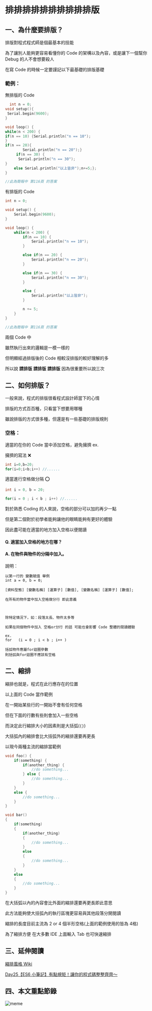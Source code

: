 # 排排排排排排排排排排版
## 一、為什麼要排版？
排版對程式程式師是個最基本的技能

為了讓別人能夠更容易看懂你的 Code 的架構以及內容，或是讓下一個幫你 Debug 的人不會想要殺人

在寫 Code 的時候一定要謹記以下最基礎的排版基礎

### 範例：
無排版的 Code
```C++
  int n = 0;
void setup(){
 Serial.begin(9600);
}

void loop() {
while(n < 200) {
if(n == 10) {Serial.println("n == 10");
}
if(n == 20){
        Serial.println("n == 20");}
     if(n == 30) {
      Serial.println("n == 30");
}
    else Serial.println("以上皆非");n+=5;};
}

//此為簡報中 第116頁 的答案
```

有排版的 Code
```C++
int n = 0;

void setup() {
    Serial.begin(9600);
}

void loop() {
    while(n < 200) {
        if(n == 10) {
            Serial.println("n == 10");
        }

        else if(n == 20) {
            Serial.println("n == 20");
        } 

        else if(n == 30) {
            Serial.println("n == 30");
        }

        else {
            Serial.println("以上皆非");
        }

        n += 5;
    }
}

//此為簡報中 第116頁 的答案
```

兩個 Code 中

雖然執行出來的邏輯是一模一樣的

但明顯經過排版後的 Code 相較沒排版的較好理解的多

所以說 **請排版** **請排版** **請排版** 因為很重要所以說三次

## 二、如何排版？
一般來說，程式的排版很看程式設計師當下的心情

排版的方式百百種，只看當下想要用哪種

雖說排版的方式很多種，但還是有一些基礎的排版規則

### 空格：
適當的在你的 Code 當中添加空格，避免擁擠
ex.

擁擠的寫法 ❌
```C++
int i=0,b=20;
for(i=0;i<b;i++) //......
```

適當進行空格做分隔 ⭕
```C++
int i = 0, b = 20;

for(i = 0 ; i < b ; i++) //......
```

對於熟悉 Coding 的人來說，空格的部分可以加的再少一點

但是第二個對於初學者能夠讓他的眼睛能夠有更好的體驗

因此盡可能在適當的地方加入空格以便閱讀

#### Q. 適當加入空格的地方在哪？
#### A. 在物件與物件的分隔中加入。

說明：
```
以第一行的 變數賦值 舉例
int a = 0, b = 0;

[資料型態] [變數名稱] [運算子] [數值], [變數名稱] [運算子] [數值];

在所有的物件當中加入空格做分行 即此意義



除特定情況下，如：段落太長、物件太多等

如果在同個物件中加入 空格or分行 的話 可能也會影響 Code 整體的閱讀體驗

ex.
for   (i = 0 ; i < b ; i++ )

括弧物件應屬for迴圈參數
則括弧與for迴圈不應該有空格
```

## 二、縮排
縮排也就是，程式在此行應存在的位置

以上面的 Code 當作範例

在一開始某些行的一開始不會有任何空格

但在下面的行數有些則會加入一些空格

而決定此行縮排大小的因素則是大括弧(`{}`)

大括弧內的縮排會比大括弧外的縮排還要再更長

以現今兩種主流的縮排當範例

```C++
void foo() {
    if(something) {
        if(another_thing) {
            //do something...
        } else {
            //do something...
        }
    }
    else {
        //do something...
    }
}

void bar() 
{
    if(something)
    {
        if(another_thing)
        {
            //do something...
        }
        else
        {
            //do something...
        }
    }
    else
    {
        //do something...
    }
}
```

在大括弧以內的內容會比外面的縮排還要再更長即此意思

此方法能夠使大括弧內的執行區塊更容易與其他段落分開閱讀

縮排的長度目前主流為 2 or 4 個半形空格(上面的範例使用的皆為 4格)

為了縮排方便 在大多數 IDE 上面輸入 Tab 也可快速縮排

## 三、延伸閱讀

[縮排風格 Wiki](https://zh.wikipedia.org/zh-tw/%E7%BC%A9%E8%BF%9B%E9%A3%8E%E6%A0%BC)

[Day25【ES6 小筆記】有點規矩！讓你的程式碼整整齊齊～](https://ithelp.ithome.com.tw/articles/10221193)

## 四、本文重點節錄
![meme](https://memeprod.sgp1.digitaloceanspaces.com/user-wtf/1629899885872.jpg)